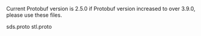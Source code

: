 Current Protobuf version is 2.5.0
if Protobuf version increased to over 3.9.0, please use these files.

sds.proto
stl.proto